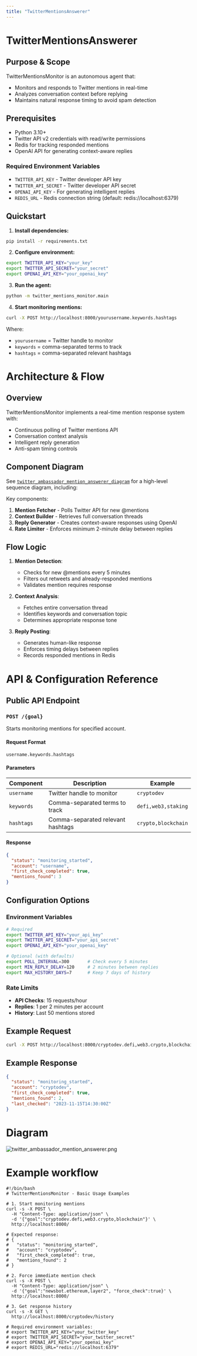 ```yaml
---
title: "TwitterMentionsAnswerer"
---
```


# TwitterMentionsAnswerer

## Purpose & Scope
TwitterMentionsMonitor is an autonomous agent that:
- Monitors and responds to Twitter mentions in real-time
- Analyzes conversation context before replying
- Maintains natural response timing to avoid spam detection

## Prerequisites
- Python 3.10+
- Twitter API v2 credentials with read/write permissions
- Redis for tracking responded mentions
- OpenAI API for generating context-aware replies

### Required Environment Variables
- `TWITTER_API_KEY` - Twitter developer API key
- `TWITTER_API_SECRET` - Twitter developer API secret  
- `OPENAI_API_KEY` - For generating intelligent replies
- `REDIS_URL` - Redis connection string (default: redis://localhost:6379)

## Quickstart
1. **Install dependencies:**
```bash
pip install -r requirements.txt
```

2. **Configure environment:**
```bash
export TWITTER_API_KEY="your_key"
export TWITTER_API_SECRET="your_secret"
export OPENAI_API_KEY="your_openai_key"
```

3. **Run the agent:**
```bash
python -m twitter_mentions_monitor.main
```

4. **Start monitoring mentions:**
```bash
curl -X POST http://localhost:8000/yourusername.keywords.hashtags
```
Where:
- `yourusername` = Twitter handle to monitor
- `keywords` = comma-separated terms to track
- `hashtags` = comma-separated relevant hashtags

# Architecture & Flow

## Overview
TwitterMentionsMonitor implements a real-time mention response system with:
- Continuous polling of Twitter mentions API
- Conversation context analysis
- Intelligent reply generation
- Anti-spam timing controls

## Component Diagram
See [`twitter_ambassador_mention_answerer_diagram`](images/diagrams/twitter_ambassador_mention_answerer.png) for a high-level sequence diagram, including:

Key components:
1. **Mention Fetcher** - Polls Twitter API for new @mentions
2. **Context Builder** - Retrieves full conversation threads
3. **Reply Generator** - Creates context-aware responses using OpenAI
4. **Rate Limiter** - Enforces minimum 2-minute delay between replies

## Flow Logic
1. **Mention Detection**:
   - Checks for new @mentions every 5 minutes
   - Filters out retweets and already-responded mentions
   - Validates mention requires response

2. **Context Analysis**:
   - Fetches entire conversation thread
   - Identifies keywords and conversation topic
   - Determines appropriate response tone

3. **Reply Posting**:
   - Generates human-like response
   - Enforces timing delays between replies
   - Records responded mentions in Redis

# API & Configuration Reference

## Public API Endpoint

### `POST /{goal}`
Starts monitoring mentions for specified account.

#### Request Format
```bash
username.keywords.hashtags
```

#### Parameters
| Component  | Description                          | Example             |
|------------|--------------------------------------|---------------------|
| `username` | Twitter handle to monitor            | `cryptodev`         |
| `keywords` | Comma-separated terms to track       | `defi,web3,staking` |
| `hashtags` | Comma-separated relevant hashtags    | `crypto,blockchain` |

#### Response
```json
{
  "status": "monitoring_started",
  "account": "username",
  "first_check_completed": true,
  "mentions_found": 3
}
```

## Configuration Options

### Environment Variables
```bash
# Required
export TWITTER_API_KEY="your_api_key"
export TWITTER_API_SECRET="your_api_secret"
export OPENAI_API_KEY="your_openai_key"

# Optional (with defaults)
export POLL_INTERVAL=300       # Check every 5 minutes
export MIN_REPLY_DELAY=120     # 2 minutes between replies
export MAX_HISTORY_DAYS=7      # Keep 7 days of history
```

### Rate Limits
- **API Checks**: 15 requests/hour
- **Replies**: 1 per 2 minutes per account
- **History**: Last 50 mentions stored

## Example Request
```bash
curl -X POST http://localhost:8000/cryptodev.defi,web3.crypto,blockchain
```

## Example Response
```json
{
  "status": "monitoring_started",
  "account": "cryptodev",
  "first_check_completed": true,
  "mentions_found": 2,
  "last_checked": "2023-11-15T14:30:00Z"
}
```

# Diagram

![twitter_ambassador_mention_answerer.png](/img/twitter_ambassador_mention_answerer.png)

# Example workflow

```
#!/bin/bash
# TwitterMentionsMonitor - Basic Usage Examples

# 1. Start monitoring mentions
curl -s -X POST \
  -H "Content-Type: application/json" \
  -d '{"goal":"cryptodev.defi,web3.crypto,blockchain"}' \
  http://localhost:8000/

# Expected response:
# {
#   "status": "monitoring_started",
#   "account": "cryptodev",
#   "first_check_completed": true,
#   "mentions_found": 2
# }

# 2. Force immediate mention check
curl -s -X POST \
  -H "Content-Type: application/json" \
  -d '{"goal":"newsbot.ethereum,layer2", "force_check":true}' \
  http://localhost:8000/

# 3. Get response history
curl -s -X GET \
  http://localhost:8000/cryptodev/history

# Required environment variables:
# export TWITTER_API_KEY="your_twitter_key"
# export TWITTER_API_SECRET="your_twitter_secret"
# export OPENAI_API_KEY="your_openai_key"
# export REDIS_URL="redis://localhost:6379"
```